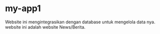 # my-app1

Website ini mengintegrasikan dengan database untuk mengelola data nya.
website ini adalah website News/Berita.
